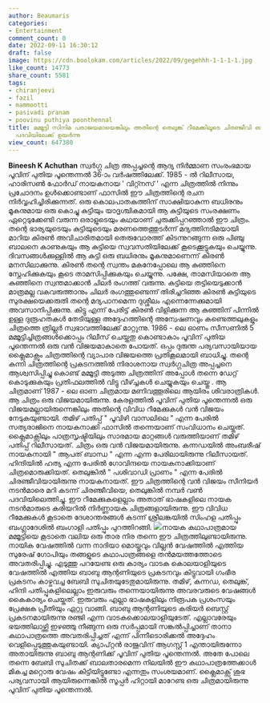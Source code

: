 ```yaml
---
author: Beaumaris
categories:
- Entertainment
comment_count: 0
date: 2022-09-11 16:30:12
draft: false
image: https://cdn.boolokam.com/articles/2022/09/gegehhh-1-1-1-1.jpg
like_count: 14773
share_count: 5581
tags:
- chiranjeevi
- fazil
- mammootti
- pasivadi pranam
- poovinu puthiya poonthennal
title: മമ്മൂട്ടി സിനിമ പരാജയമായെങ്കിലും അതിന്റെ തെലുങ്ക് റീമേക്കിലൂടെ ചിരഞ്ജീവി ഒന്നാംനമ്പർ
  പദവിയിലേക്ക് ഉയർന്നു
view_count: 647380
---
```


**Bineesh K Achuthan** സ്വർഗ്ഗ ചിത്ര അപ്പച്ചന്റെ ആദ്യ നിർമ്മാണ സംരംഭമായ പൂവിന് പുതിയ പൂന്തെന്നൽ 36-ാം വർഷത്തിലേക്ക്. 1985 - ൽ റിലീസായ, ഹാരിസൺ ഫോർഡ് നായകനായ ' വിറ്റ്നസ് ' എന്ന ചിത്രത്തിൽ നിന്നും പ്രചോദനം ഉൾക്കൊണ്ടാണ് ഫാസിൽ ഈ ചിത്രത്തിന്റെ രചന നിർവ്വഹിച്ചിരിക്കുന്നത്. ഒരു കൊലപാതകത്തിന് സാക്ഷിയാകുന്ന ബധിരനും മൂകനുമായ ഒരു കൊച്ചു കുട്ടിയും യാദൃശ്ചികമായി ആ കുട്ടിയുടെ സംരക്ഷണം ഏറ്റെടുക്കേണ്ടി വരുന്ന ഒരാളുടെയും കഥയാണ് ചുരുക്കിപ്പറഞ്ഞാൽ ഈ ചിത്രം. തന്റെ ഭാര്യയുടെയും കുട്ടിയുടെയും മരണത്തെത്തുടർന്ന് മദ്യത്തിനടിമയായി മാറിയ കിരൺ അവിചാരിതമായി തെരുവോരത്ത് കിടന്നുറങ്ങുന്ന ഒരു പിഞ്ചു ബാലനെ കാണുകയും ആ കുട്ടിയെ സ്വവസതിയിലേക്ക് കൂടെക്കൂട്ടുകയും ചെയ്യുന്നു. ദിവസങ്ങൾക്കുള്ളിൽ ആ കുട്ടി ഒരു ബധിരനും മൂകനുമാണെന്ന് കിരൺ മനസിലാക്കുന്നു. കിരൺ തന്റെ സ്വന്തം മകനേപ്പോലെ ആ കുഞ്ഞിനെ സ്നേഹിക്കുകയും കൂടെ താമസിപ്പിക്കുകയും ചെയ്യുന്നു. പക്ഷേ, താമസിയാതെ ആ കുഞ്ഞിനെ സ്വന്തമാക്കാൻ ചിലർ രംഗത്ത് വരുന്നു. കുട്ടിയെ തട്ടിയെടുക്കാൻ മാത്രമല്ല വകവരുത്താനും ചിലർ രംഗത്തുണ്ടെന്ന് തിരിച്ചറിഞ്ഞ കിരൺ കുട്ടിയുടെ സുരക്ഷയെക്കരുതി തന്റെ മദ്യപാനമെന്ന ദുശ്ശീലം എന്നെന്നേക്കുമായി അവസാനിപ്പിക്കുന്നു. കിട്ടു എന്ന് പേരിട്ട് കിരൺ വിളിക്കുന്ന ആ കുഞ്ഞിന് പിന്നിൽ ഉള്ള ദുരൂഹതകൾ തേടിയുള്ള അദ്ദേഹത്തിന്റെ അന്വേഷണവും കണ്ടെത്തലുകളും ചിത്രത്തെ ത്രില്ലർ സ്വഭാവത്തിലേക്ക് മാറ്റുന്നു. 1986 - ലെ ഓണം സീസണിൽ 5 മമ്മൂട്ടിച്ചിത്രങ്ങൾക്കൊപ്പം റിലീസ് ചെയ്തതു കൊണ്ടാകാം പൂവിന് പുതിയ പൂന്തെന്നൽ ഒരു വൻ വിജയമാകാതെ പോയത്. ഒപ്പം ദുരുന്ത പര്യവസായിയായ ക്ലൈമാക്സും ചിത്രത്തിന്റെ വ്യാപാര വിജയത്തെ പ്രതികൂലമായി ബാധിച്ചു. തന്റെ കന്നി ചിത്രത്തിന്റെ പ്രകടനത്തിൽ നിരാശനായ സ്വർഗ്ഗചിത്ര അപ്പച്ചനെ ആശ്വസിപ്പിച്ചു കൊണ്ട് മമ്മൂട്ടി അടുത്ത ചിത്രത്തിന് അപ്പോൾ തന്നെ ഡേറ്റ് കൊടുക്കുകയും പ്രതിഫലത്തിൽ വിട്ടു വീഴ്ച്ചകൾ ചെയ്യുകയും ചെയ്തു . ആ ചിത്രമാണ് 1987 - ലെ ഓണ ചിത്രമായ മണിവത്തൂരിലെ ആയിരം ശിവരാത്രികൾ. ആ ചിത്രം ഒരു വിജയമായിരുന്നു. കേരളത്തിൽ പൂവിന് പുതിയ പൂന്തെന്നൽ ഒരു വിജയമല്ലായിരുന്നെങ്കിലും അതിന്റെ വിവിധ റീമേക്കുകൾ വൻ വിജയം നേടുകയുണ്ടായി. തമിഴ് പതിപ്പ് " പൂവിഴി വാസലിലെ " എന്ന പേരിൽ സത്യരാജിനെ നായകനാക്കി ഫാസിൽ തന്നെയാണ് സംവിധാനം ചെയ്തത്. ക്ലൈമാക്സിലും പാത്രസൃഷ്ടിയിലും സാരമായ മാറ്റങ്ങൾ വരുത്തിയാണ് തമിഴ് പതിപ്പ് റിലീസായത്. ചിത്രം ഒരു വൻ വിജയമായിരുന്നു. കന്നഡയിൽ അംബരീഷ് നായകനായി " ആപത് ബാന്ധ " എന്ന എന്ന പേരിലായിരുന്നു റിലീസായത്. ഹിന്ദിയിൽ ഹത്യ എന്ന പേരിൽ ഗോവിന്ദയെ നായകനാക്കിയാണ് ചിത്രമൊരുക്കിയത്. തെലുങ്കിൽ " പശിവാഡി പ്രാണം " എന്ന പേരിൽ ചിരഞ്ജീവിയായിരുന്നു നായകനായത്. ഈ ചിത്രത്തിന്റെ വൻ വിജയം സീനിയർ നടൻമാരെ മറി കടന്ന് ചിരഞ്ജീവിയെ, തെലുങ്കിൽ നമ്പർ വൺ പദവിയിലെത്തിച്ചു. ഈ റീമേക്കുകളെല്ലാം അതാത് ഭാഷകളിലെ നായക നടൻമാരുടെ കരിയറിൽ നിർണ്ണായക ചിത്രങ്ങളായിരുന്നു. ഈ വിവിധ റീമേക്കുകൾ കൂടാതെ ദേശാന്തരങ്ങൾ കടന്ന് ശ്രീലങ്കയിൽ സിംഹള പതിപ്പും ബംഗ്ലാദേശിൽ ബംഗാളി പതിപ്പും പുറത്തിറങ്ങി. ![](https://cdn.boolokam.com/articles/2022/09/gegehhh-1-1-1-1.jpg)നായക കഥാപാത്രമായ മമ്മൂട്ടിയെ കൂടാതെ വലിയ ഒരു താര നിര തന്നെ ഈ ചിത്രത്തിലുണ്ടായിരുന്നു. നായിക വേഷത്തിൽ വന്ന നാദിയാ മൊയ്തുവും വില്ലൻ വേഷത്തിൽ എത്തിയ സുരേഷ് ഗോപിയും തങ്ങളുടെ കഥാപാത്രങ്ങളെ തൻമയത്തത്തോടെ അവതരിപ്പിച്ചു. എടുത്തു പറയേണ്ട ഒരു കാര്യം വാടക കൊലയാളിയുടെ വേഷത്തിൽ എത്തിയ ബാബു ആന്റണിയുടെ പ്രകടനവും കിട്ടുവായി ഗംഭീര പ്രകടനം കാഴ്ചവച്ച ബേബി സുചിതയുടേതുമായിരുന്നു. തമിഴ്, കന്നഡ, തെലുങ്ക്, ഹിന്ദി പതിപ്പുകളിലെല്ലാം ഇരുവരും തന്നെയായിരുന്നു അവരവരുടെ വേഷങ്ങൾ കൈകാര്യം ചെയ്തത്. ഇരുവരും എല്ലാ ഭാഷകളിലും നിരൂപക പ്രശംസയും പ്രേക്ഷക പ്രീതിയും ഏറ്റു വാങ്ങി. ബാബു ആന്റണിയുടെ കരിയർ ബെസ്റ്റ് പ്രകടനമായിരുന്നു രഞ്ജി എന്ന വാടകക്കൊലയാളിയുടേത്. എല്ലാവരേയും ഭയത്തിലാഴ്ത്തി ഇഴഞ്ഞു നീങ്ങുന്ന ഒരു സർപ്പമായി സങ്കൽപ്പിച്ചാണ് താനാ കഥാപാത്രത്തെ അവതരിപ്പിച്ചത് എന്ന് പിന്നീടൊരിക്കൽ അദ്ദേഹം വെളിപ്പെടുത്തുകയുണ്ടായി. ക്യാപ്റ്റൻ രാജുവിന് ആഗസ്റ്റ് 1 എന്തായിരുന്നോ അതായിരുന്നു ബാബു ആന്റണിക്ക് പൂവിന് പുതിയ പൂന്തെന്നൽ. അതേ പോലെ തന്നെ ബേബി സുചിതക്ക് ബാലതാരമെന്ന നിലയിൽ ഈ കഥാപാത്രത്തേക്കാൾ മികച്ച മറ്റൊരു വേഷം കിട്ടിയിട്ടുണ്ടോ എന്നതും സംശയമാണ്. ക്ലൈമാക്സ് ശുഭ പര്യവസായി ആയിരുന്നെങ്കിൽ സൂപ്പർ ഹിറ്റായി മാറേണ്ട ഒരു ചിത്രമായിരുന്നു പൂവിന് പുതിയ പൂന്തെന്നൽ.